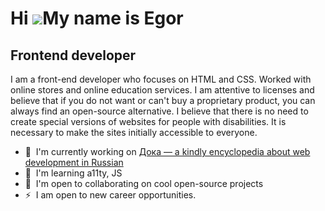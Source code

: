 Hi ![](https://user-images.githubusercontent.com/18350557/176309783-0785949b-9127-417c-8b55-ab5a4333674e.gif)My name is Egor
============================================================================================================================

Frontend developer
------------------

I am a front-end developer who focuses on HTML and CSS. Worked with online stores and online education services. I am attentive to licenses and believe that if you do not want or can't buy a proprietary product, you can always find an open-source alternative. I believe that there is no need to create special versions of websites for people with disabilities. It is necessary to make the sites initially accessible to everyone.

*   🚀  I'm currently working on [Дока — a kindly encyclopedia about web development in Russian](http://doka.guide)
*   🧠  I'm learning a11ty, JS
*   🤝  I'm open to collaborating on cool open-source projects
*   ⚡  I am open to new career opportunities.
